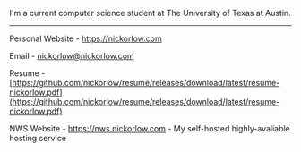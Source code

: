 I'm a current computer science student at The University of Texas at Austin.

---

Personal Website  - https://nickorlow.com 

Email             - [nickorlow@nickorlow.com](mailto:nickorlow@nickorlow.com)

Resume            - [https://github.com/nickorlow/resume/releases/download/latest/resume-nickorlow.pdf](https://github.com/nickorlow/resume/releases/download/latest/resume-nickorlow.pdf)

NWS Website       - https://nws.nickorlow.com - My self-hosted highly-avaliable hosting service
